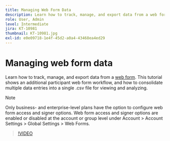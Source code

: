 ```yaml
---
title: Managing Web Form Data
description: Learn how to track, manage, and export data from a web form
role: User, Admin
level: Intermediate
jira: KT-10981
thumbnail: KT-10981.jpg
exl-id: e0e09718-1e4f-45d2-a0a4-43468ea4ed29
---
```

# Managing web form data

Learn how to track, manage, and export data from a [web form](webform.md). This tutorial shows an additional participant web form workflow, and how to consolidate multiple data entries into a single .csv file for viewing and analyzing.

>[!NOTE]
>
>Only business- and enterprise-level plans have the option to configure web form access and signer options. Web form access and signer options are enabled or disabled at the account or group level under Account > Account Settings > Global Settings > Web Forms.

>[!VIDEO](https://video.tv.adobe.com/v/3409607?quality=12&learn=on&hidetitle=true)
